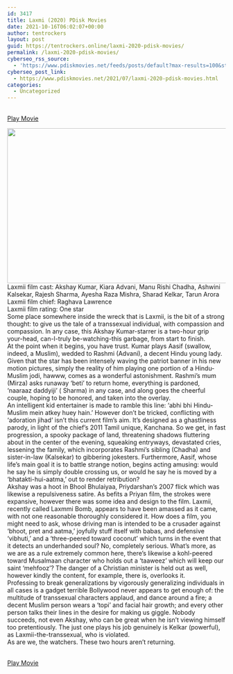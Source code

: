 ```yaml
---
id: 3417
title: Laxmi (2020) PDisk Movies
date: 2021-10-16T06:02:07+00:00
author: tentrockers
layout: post
guid: https://tentrockers.online/laxmi-2020-pdisk-movies/
permalink: /laxmi-2020-pdisk-movies/
cyberseo_rss_source:
  - 'https://www.pdiskmovies.net/feeds/posts/default?max-results=100&start-index=1201'
cyberseo_post_link:
  - https://www.pdiskmovies.net/2021/07/laxmi-2020-pdisk-movies.html
categories:
  - Uncategorized
---
```

<a href="https://kuklink.com/1/bnYyZ2U5MDAzZ2R2" onclick="window.open('https://kuklink.com/1/bnYyZ2U5MDAzZ2R2','popup','width=600,height=600'); return false;" target="popup" rel="noopener"><br /> Play Movie<br /> </a>

<div class="separator">
  <a href="https://www.pdiskmovies.net/2021/07/j" target="_blank" rel="noopener"><img loading="lazy" border="0" data-original-height="667" data-original-width="1200" height="356" src="https://1.bp.blogspot.com/-tX3xjVAMFnI/YPAhC6hRUVI/AAAAAAAAZLo/V-i6NZsfW0INfGAWCCniqVL8eGN-vcs6wCLcBGAsYHQ/w640-h356/Laxmi%2B%25282020%2529.jpg" width="640" /></a>
</div>



<div>
  <div>
    <span>Laxmii film cast: Akshay Kumar, Kiara Advani, Manu Rishi Chadha, Ashwini Kalsekar, Rajesh Sharma, Ayesha Raza Mishra, Sharad Kelkar, Tarun Arora&nbsp;</span>
  </div>
  
  <div>
    <span>Laxmii film chief: Raghava Lawrence&nbsp;</span>
  </div>
  
  <div>
    <span>Laxmii film rating: One star&nbsp;</span>
  </div>
  
  <div>
    <span>Some place somewhere inside the wreck that is Laxmii, is the bit of a strong thought: to give us the tale of a transsexual individual, with compassion and compassion. In any case, this Akshay Kumar-starrer is a two-hour grip your-head, can-I-truly be-watching-this garbage, from start to finish.&nbsp;</span>
  </div>
  
  <div>
    <span>At the point when it begins, you have trust. Kumar plays Aasif (swallow, indeed, a Muslim), wedded to Rashmi (Advani), a decent Hindu young lady. Given that the star has been intensely waving the patriot banner in his new motion pictures, simply the reality of him playing one portion of a Hindu-Muslim jodi, hawww, comes as a wonderful astonishment. Rashmi&#8217;s mum (Mirza) asks runaway &#8216;beti&#8217; to return home, everything is pardoned, &#8216;naaraaz daddyiji&#8217; ( Sharma) in any case, and along goes the cheerful couple, hoping to be honored, and taken into the overlay.&nbsp;</span>
  </div>
  
  <div>
    <span>An intelligent kid entertainer is made to ramble this line: &#8216;abhi bhi Hindu-Muslim mein atkey huey hain.&#8217; However don&#8217;t be tricked, conflicting with &#8216;adoration jihad&#8217; isn&#8217;t this current film&#8217;s aim. It&#8217;s designed as a ghastliness parody, in light of the chief&#8217;s 2011 Tamil unique, Kanchana. So we get, in fast progression, a spooky package of land, threatening shadows fluttering about in the center of the evening, squeaking entryways, devastated cries, lessening the family, which incorporates Rashmi&#8217;s sibling (Chadha) and sister-in-law (Kalsekar) to gibbering jokesters. Furthermore, Aasif, whose life&#8217;s main goal it is to battle strange notion, begins acting amusing: would he say he is simply double crossing us, or would he say he is moved by a &#8216;bhatakti-hui-aatma,&#8217; out to render retribution?&nbsp;</span>
  </div>
  
  <div>
    <span>Akshay was a hoot in Bhool Bhulaiyaa, Priydarshan&#8217;s 2007 flick which was likewise a repulsiveness satire. As befits a Priyan film, the strokes were expansive, however there was some idea and design to the film. Laxmii, recently called Laxmmi Bomb, appears to have been amassed as it came, with not one reasonable thoroughly considered it. How does a film, you might need to ask, whose driving man is intended to be a crusader against &#8216;bhoot, pret and aatma,&#8217; joyfully stuff itself with babas, and defensive &#8216;vibhuti,&#8217; and a &#8216;three-peered toward coconut&#8217; which turns in the event that it detects an underhanded soul? No, completely serious. What&#8217;s more, as we are as a rule extremely common here, there&#8217;s likewise a kohl-peered toward Musalmaan character who holds out a &#8216;taaweez&#8217; which will keep our saint &#8216;mehfooz&#8217;? The danger of a Christian minister is held out as well, however kindly the content, for example, there is, overlooks it.&nbsp;</span>
  </div>
  
  <div>
    <span>Professing to break generalizations by vigorously generalizing individuals in all cases is a gadget terrible Bollywood never appears to get enough of: the multitude of transsexual characters applaud, and dance around a fire; a decent Muslim person wears a &#8216;topi&#8217; and facial hair growth; and every other person talks their lines in the desire for making us giggle. Nobody succeeds, not even Akshay, who can be great when he isn&#8217;t viewing himself too pretentiously. The just one plays his job genuinely is Kelkar (powerful), as Laxmii-the-transsexual, who is violated.&nbsp;</span>
  </div>
  
  <div>
    <span>As are we, the watchers. These two hours aren&#8217;t returning.</span>
  </div>
</div>

<a href="https://kuklink.com/1/bnYyZ2U5MDAzZ2R2" onclick="window.open('https://kuklink.com/1/bnYyZ2U5MDAzZ2R2','popup','width=600,height=600'); return false;" target="popup" rel="noopener"><br /> Play Movie<br /> </a>